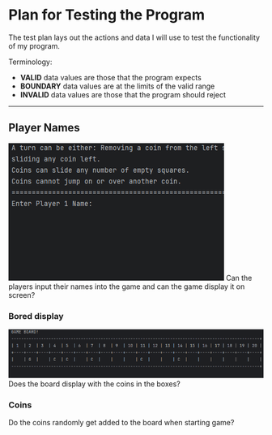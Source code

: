 # Plan for Testing the Program

The test plan lays out the actions and data I will use to test the functionality of my program.

Terminology:

- **VALID** data values are those that the program expects
- **BOUNDARY** data values are at the limits of the valid range
- **INVALID** data values are those that the program should reject

---

## Player Names
![Animation.gif](screenshots/Animation.gif)
Can the players input their names into the game and can the game display it on screen?

### Bored display
![Animation.2.gif](screenshots/Animation.2.gif)
Does the board display with the coins in the boxes?

### Coins

Do the coins randomly get added to the board when starting game?




